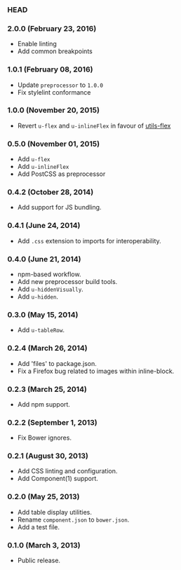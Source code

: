 ### HEAD

### 2.0.0 (February 23, 2016)

* Enable linting
* Add common breakpoints

### 1.0.1 (February 08, 2016)

* Update `preprocessor` to `1.0.0`
* Fix stylelint conformance

### 1.0.0 (November 20, 2015)

* Revert `u-flex` and `u-inlineFlex` in favour of [utils-flex](https://github.com/suitcss/utils-flex)

### 0.5.0 (November 01, 2015)

* Add `u-flex`
* Add `u-inlineFlex`
* Add PostCSS as preprocessor

### 0.4.2 (October 28, 2014)

* Add support for JS bundling.

### 0.4.1 (June 24, 2014)

* Add `.css` extension to imports for interoperability.

### 0.4.0 (June 21, 2014)

* npm-based workflow.
* Add new preprocessor build tools.
* Add `u-hiddenVisually`.
* Add `u-hidden`.

### 0.3.0 (May 15, 2014)

* Add `u-tableRow`.

### 0.2.4 (March 26, 2014)

* Add 'files' to package.json.
* Fix a Firefox bug related to images within inline-block.

### 0.2.3 (March 25, 2014)

* Add npm support.

### 0.2.2 (September 1, 2013)

* Fix Bower ignores.

### 0.2.1 (August 30, 2013)

* Add CSS linting and configuration.
* Add Component(1) support.

### 0.2.0 (May 25, 2013)

* Add table display utilities.
* Rename `component.json` to `bower.json`.
* Add a test file.

### 0.1.0 (March 3, 2013)

* Public release.
